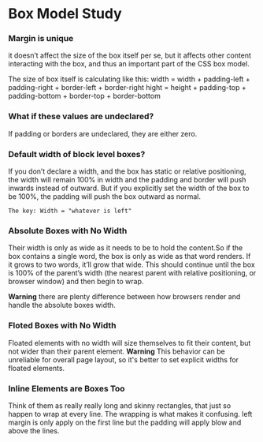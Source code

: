 # Box Model Study

### Margin is unique

it doesn’t affect the size of the box itself per se, but it affects other content interacting with the box, and thus an important part of the CSS box model.

The size of box itself is calculating like this:
    width = width + padding-left + padding-right + border-left + border-right
    hight = height + padding-top + padding-bottom + border-top + border-bottom

### What if these values are undeclared?

If padding or borders are undeclared, they are either zero.

### Default width of block level boxes?

If you don’t declare a width, and the box has static or relative positioning, the width will remain 100% in width and the padding and border will push inwards instead of outward. But if you explicitly set the width of the box to be 100%, the padding will push the box outward as normal.

    The key: Width = "whatever is left"

### Absolute Boxes with No Width

Their width is only as wide as it needs to be to hold the content.So if the box contains a single word, the box is only as wide as that word renders. If it grows to two words, it’ll grow that wide.
This should continue until the box is 100% of the parent’s width (the nearest parent with relative positioning, or browser window) and then begin to wrap.

**Warning** there are plenty difference between how browsers render and handle the absolute boxes width.

### Floted Boxes with No Width

Floated elements with no width will size themselves to fit their content, but not wider than their parent element.
**Warning** This behavior can be unreliable for overall page layout, so it's better to set explicit widths for floated elements.

### Inline Elements are Boxes Too

Think of them as really really long and skinny rectangles, that just so happen to wrap at every line.
The wrapping is what makes it confusing. left margin is only apply on the first line but the padding will apply blow and above the lines.


